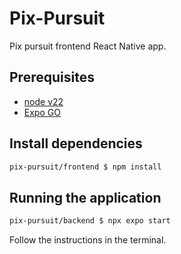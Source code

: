# Pix-Pursuit

Pix pursuit frontend React Native app.

## Prerequisites

- [node v22](https://nodejs.org/en/blog/announcements/v22-release-announce)
- [Expo GO](https://expo.dev/go)

## Install dependencies

```sh
pix-pursuit/frontend $ npm install
```

## Running the application

```sh
pix-pursuit/backend $ npx expo start
```

Follow the instructions in the terminal.
